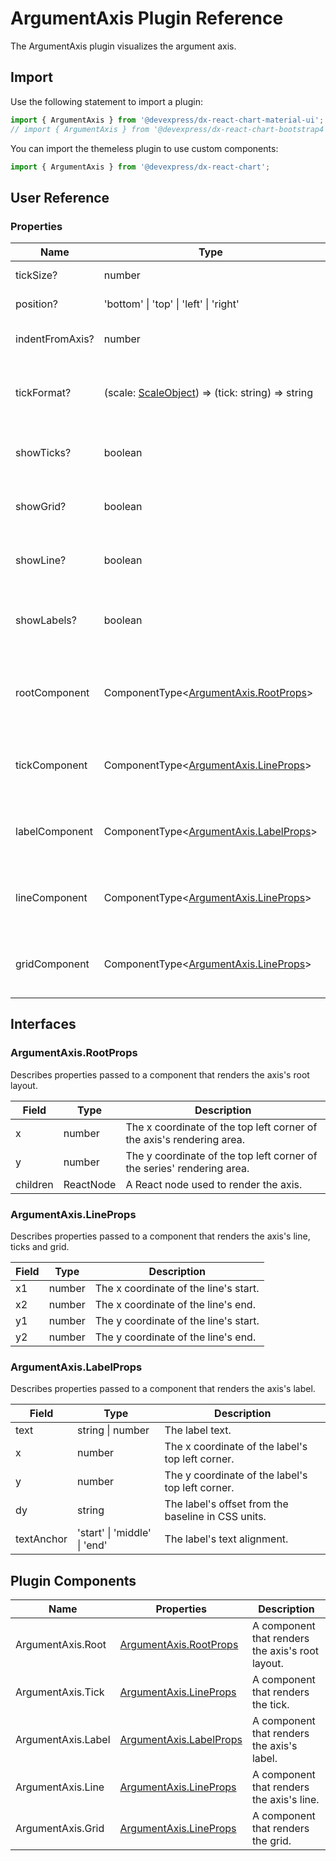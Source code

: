 # ArgumentAxis Plugin Reference

The ArgumentAxis plugin visualizes the argument axis.

## Import

Use the following statement to import a plugin:

```js
import { ArgumentAxis } from '@devexpress/dx-react-chart-material-ui';
// import { ArgumentAxis } from '@devexpress/dx-react-chart-bootstrap4';
```

You can import the themeless plugin to use custom components:

```js
import { ArgumentAxis } from '@devexpress/dx-react-chart';
```

## User Reference

### Properties

Name | Type | Default | Description
-----|------|---------|------------
tickSize? | number | 5 | The tick size.
position? | 'bottom' &#124; 'top' &#124; 'left' &#124; 'right' | 'bottom' | The axis position.
indentFromAxis? | number | 10 | The indent from the axis.
tickFormat? | (scale: [ScaleObject](./argument-scale.md#scaleobject)) => (tick: string) => string  | | A function that returns a tick formatter function.
showTicks? | boolean | true | Specifies whether to render ticks.
showGrid? | boolean | false | Specifies whether to render the grid.
showLine? | boolean | true | Specifies whether to render the axis's line.
showLabels? | boolean | true | Specifies whether to render the axis's labels.
rootComponent | ComponentType&lt;[ArgumentAxis.RootProps](#argumentaxisrootprops)&gt; | |  A component that renders the axis's root layout.
tickComponent | ComponentType&lt;[ArgumentAxis.LineProps](#argumentaxislineprops)&gt; | | A component that renders a tick.
labelComponent | ComponentType&lt;[ArgumentAxis.LabelProps](#argumentaxislabelprops)&gt; | | A component that renders the axis's label.
lineComponent | ComponentType&lt;[ArgumentAxis.LineProps](#argumentaxislineprops)&gt; | | A component that renders the axis's line.
gridComponent | ComponentType&lt;[ArgumentAxis.LineProps](#argumentaxislineprops)&gt; | | A component that renders the grid.

## Interfaces

### ArgumentAxis.RootProps

Describes properties passed to a component that renders the axis's root layout.

Field | Type | Description
------|------|------------
x | number | The x coordinate of the top left corner of the axis's rendering area.
y | number | The y coordinate of the top left corner of the series' rendering area.
children | ReactNode | A React node used to render the axis.

### ArgumentAxis.LineProps

Describes properties passed to a component that renders the axis's line, ticks and grid.

Field | Type | Description
------|------|------------
x1 | number | The x coordinate of the line's start.
x2 | number | The x coordinate of the line's end.
y1 | number | The y coordinate of the line's start.
y2 | number | The y coordinate of the line's end.

### ArgumentAxis.LabelProps

Describes properties passed to a component that renders the axis's label.

Field | Type | Description
------|------|------------
text | string &#124; number | The label text.
x | number | The x coordinate of the label's top left corner.
y | number | The y coordinate of the label's top left corner.
dy | string | The label's offset from the baseline in CSS units.
textAnchor | 'start' &#124; 'middle' &#124; 'end' | The label's text alignment.

## Plugin Components

Name | Properties | Description
-----|------------|------------
ArgumentAxis.Root | [ArgumentAxis.RootProps](#argumentaxisrootprops) | A component that renders the axis's root layout.
ArgumentAxis.Tick | [ArgumentAxis.LineProps](#argumentaxislineprops) | A component that renders the tick.
ArgumentAxis.Label | [ArgumentAxis.LabelProps](#argumentaxislabelprops) | A component that renders the axis's label.
ArgumentAxis.Line | [ArgumentAxis.LineProps](#argumentaxislineprops) | A component that renders the axis's line.
ArgumentAxis.Grid | [ArgumentAxis.LineProps](#argumentaxislineprops) | A component that renders the grid.
